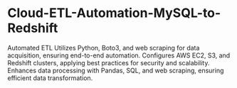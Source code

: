 # Cloud-ETL-Automation-MySQL-to-Redshift
Automated ETL  Utilizes Python, Boto3, and web scraping for data acquisition, ensuring end-to-end automation. Configures AWS EC2, S3, and Redshift clusters, applying best practices for security and scalability. Enhances data processing with Pandas, SQL, and web scraping, ensuring efficient data transformation.
